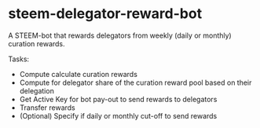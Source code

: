 # steem-delegator-reward-bot
A STEEM-bot that rewards delegators from weekly (daily or monthly) curation rewards.

Tasks:
* Compute calculate curation rewards
* Compute for delegator share of the curation reward pool based on their delegation
* Get Active Key for bot pay-out to send rewards to delegators
* Transfer rewards
* (Optional) Specify if daily or monthly cut-off to send rewards

